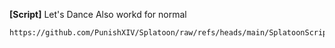 **[Script]** Let's Dance
Also workd for normal
```
https://github.com/PunishXIV/Splatoon/raw/refs/heads/main/SplatoonScripts/Duties/Dawntrail/M5S%20Lets%20Dance.cs
```
